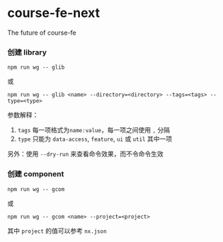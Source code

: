 # course-fe-next

The future of course-fe

### 创建 library

`npm run wg -- glib`

或

`npm run wg -- glib <name> --directory=<directory> --tags=<tags> --type=<type>`

参数解释：

1. `tags` 每一项格式为`name:value`，每一项之间使用 `,` 分隔
2. `type` 只能为 `data-access`, `feature`, `ui` 或 `util` 其中一项

另外：使用 `--dry-run` 来查看命令效果，而不令命令生效

### 创建 component

`npm run wg -- gcom`

或

`npm run wg -- gcom <name> --project=<project>`

其中 `project` 的值可以参考 `nx.json`
